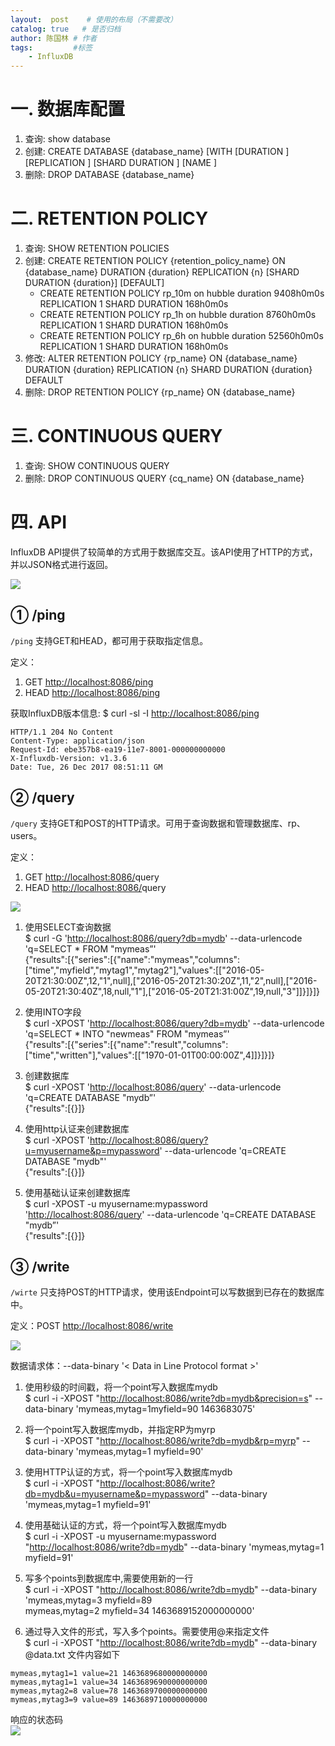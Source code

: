 ```yaml
---
layout:  post    # 使用的布局（不需要改）
catalog: true   # 是否归档
author: 陈国林 # 作者
tags:         #标签
    - InfluxDB
---
```


# 一. 数据库配置
1. 查询: show database
2. 创建: CREATE DATABASE {database_name} [WITH [DURATION <duration>] [REPLICATION <n>] [SHARD DURATION <duration>] [NAME <retention-policy-name>]
3. 删除: DROP DATABASE {database_name}

# 二. RETENTION POLICY
1. 查询: SHOW RETENTION POLICIES
2. 创建: CREATE RETENTION POLICY {retention_policy_name} ON {database_name} DURATION {duration} REPLICATION {n} [SHARD DURATION {duration}] [DEFAULT]
    * CREATE RETENTION POLICY rp_10m on hubble duration 9408h0m0s REPLICATION 1 SHARD DURATION 168h0m0s
    *  CREATE RETENTION POLICY rp_1h on hubble duration 8760h0m0s REPLICATION 1 SHARD DURATION 168h0m0s
    *  CREATE RETENTION POLICY rp_6h on hubble duration 52560h0m0s REPLICATION 1 SHARD DURATION 168h0m0s
3. 修改: ALTER RETENTION POLICY {rp_name} ON {database_name} DURATION {duration} REPLICATION {n} SHARD DURATION {duration} DEFAULT
4. 删除: DROP RETENTION POLICY {rp_name} ON {database_name}

# 三. CONTINUOUS QUERY
1. 查询: SHOW CONTINUOUS QUERY
2. 删除: DROP CONTINUOUS QUERY {cq_name} ON {database_name}

# 四. API
InfluxDB API提供了较简单的方式用于数据库交互。该API使用了HTTP的方式，并以JSON格式进行返回。

![](https://github.com/chenguolin/chenguolin.github.io/blob/master/data/image/influxdb-endpoint.png?raw=true)

## ① /ping
`/ping` 支持GET和HEAD，都可用于获取指定信息。

定义：
1. GET [http://localhost:8086/ping](http://localhost:8086/ping)
2. HEAD [http://localhost:8086/ping](http://localhost:8086/ping)

获取InfluxDB版本信息: $ curl -sl -I [http://localhost:8086/ping](http://localhost:8086/ping)
```
HTTP/1.1 204 No Content
Content-Type: application/json
Request-Id: ebe357b8-ea19-11e7-8001-000000000000
X-Influxdb-Version: v1.3.6
Date: Tue, 26 Dec 2017 08:51:11 GM
```

## ② /query
`/query` 支持GET和POST的HTTP请求。可用于查询数据和管理数据库、rp、users。

定义：
1. GET [http://localhost:8086/](http://localhost:8086/ping)query
2. HEAD [http://localhost:8086/](http://localhost:8086/ping)query

![](https://github.com/chenguolin/chenguolin.github.io/blob/master/data/image/influxdb-query-args.png?raw=true)

1. 使用SELECT查询数据  
   $ curl -G '[http://localhost:8086/query?db=mydb](http://localhost:8086/query?db=mydb)' --data-urlencode 'q=SELECT * FROM "mymeas”'  
   {"results":[{"series":[{"name":"mymeas","columns":["time","myfield","mytag1","mytag2"],"values":[["2016-05-20T21:30:00Z",12,"1",null],["2016-05-20T21:30:20Z",11,"2",null],["2016-05-20T21:30:40Z",18,null,"1"],["2016-05-20T21:31:00Z",19,null,"3"]]}]}]}

2. 使用INTO字段  
   $ curl -XPOST '[http://localhost:8086/query?db=mydb](http://localhost:8086/query?db=mydb)' --data-urlencode 'q=SELECT * INTO "newmeas" FROM "mymeas”'  
   {"results":[{"series":[{"name":"result","columns":["time","written"],"values":[["1970-01-01T00:00:00Z",4]]}]}]}

3. 创建数据库  
   $ curl -XPOST '[http://localhost:8086/query](http://localhost:8086/query)' --data-urlencode 'q=CREATE DATABASE "mydb”'  
   {"results":[{}]}

4. 使用http认证来创建数据库  
$ curl -XPOST '[http://localhost:8086/query?u=myusername&p=mypassword](http://localhost:8086/query?u=myusername&p=mypassword)' --data-urlencode 'q=CREATE DATABASE "mydb"'  
   {"results":[{}]}

5. 使用基础认证来创建数据库  
$ curl -XPOST -u myusername:mypassword '[http://localhost:8086/query](http://localhost:8086/query)' --data-urlencode 'q=CREATE DATABASE "mydb”'  
   {"results":[{}]}

## ③ /write
`/wirte` 只支持POST的HTTP请求，使用该Endpoint可以写数据到已存在的数据库中。

定义：POST [http://localhost:8086/write](http://localhost:8086/write)

![](https://github.com/chenguolin/chenguolin.github.io/blob/master/data/image/influxdb-write-args.png?raw=true) 

数据请求体：--data-binary '< Data in Line Protocol format >'

1. 使用秒级的时间戳，将一个point写入数据库mydb  
$ curl -i -XPOST "[http://localhost:8086/write?db=mydb&precision=s](http://localhost:8086/write?db=mydb&precision=s)" --data-binary 'mymeas,mytag=1myfield=90 1463683075'

2. 将一个point写入数据库mydb，并指定RP为myrp  
$ curl -i -XPOST "[http://localhost:8086/write?db=mydb&rp=myrp](http://localhost:8086/write?db=mydb&rp=myrp)" --data-binary 'mymeas,mytag=1 myfield=90'

3. 使用HTTP认证的方式，将一个point写入数据库mydb  
$ curl -i -XPOST "[http://localhost:8086/write?db=mydb&u=myusername&p=mypassword](http://localhost:8086/write?db=mydb&u=myusername&p=mypassword)" --data-binary 'mymeas,mytag=1 myfield=91'

4. 使用基础认证的方式，将一个point写入数据库mydb  
$ curl -i -XPOST -u myusername:mypassword "[http://localhost:8086/write?db=mydb](http://localhost:8086/write?db=mydb)" --data-binary 'mymeas,mytag=1 myfield=91'

5. 写多个points到数据库中,需要使用新的一行  
$ curl -i -XPOST "[http://localhost:8086/write?db=mydb](http://localhost:8086/write?db=mydb)" --data-binary 'mymeas,mytag=3 myfield=89  
  mymeas,mytag=2 myfield=34 1463689152000000000'

6. 通过导入文件的形式，写入多个points。需要使用@来指定文件  
$ curl -i -XPOST "[http://localhost:8086/write?db=mydb](http://localhost:8086/write?db=mydb)" --data-binary @data.txt
  文件内容如下  
  ```
  mymeas,mytag1=1 value=21 1463689680000000000
  mymeas,mytag1=1 value=34 1463689690000000000
  mymeas,mytag2=8 value=78 1463689700000000000    
  mymeas,mytag3=9 value=89 1463689710000000000
  ```

响应的状态码  
![](https://github.com/chenguolin/chenguolin.github.io/blob/master/data/image/influxdb-http-code.png?raw=true)

